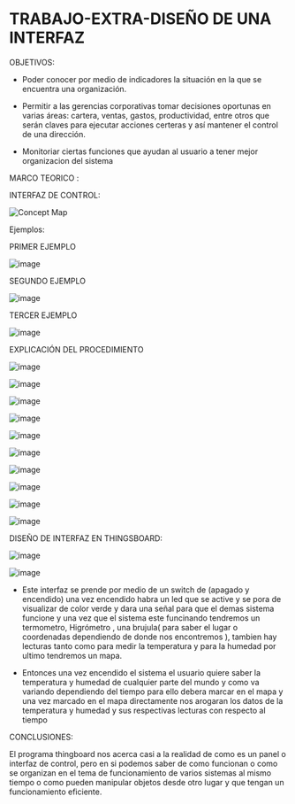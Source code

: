 # TRABAJO-EXTRA-DISEÑO DE UNA INTERFAZ
OBJETIVOS:

- Poder conocer por medio de indicadores la situación en la que se encuentra una organización.

- Permitir a las gerencias corporativas tomar decisiones oportunas en varias áreas: cartera, ventas, gastos, productividad, entre otros que serán claves para ejecutar acciones certeras y así mantener el control de una dirección.

- Monitoriar ciertas funciones que ayudan al usuario a tener mejor organizacion del sistema 

MARCO TEORICO :

INTERFAZ DE CONTROL:

![Concept Map](https://user-images.githubusercontent.com/93900233/150730171-eca45fae-2d0e-4790-b065-2e8093c8e1dc.jpg)



Ejemplos:

PRIMER EJEMPLO

![image](https://user-images.githubusercontent.com/93900233/150888133-2a58c350-2048-451d-882c-c9d5cf0e5245.png)

SEGUNDO EJEMPLO

![image](https://user-images.githubusercontent.com/93900233/150888260-db7a172c-c948-4661-b952-74436ea9f4f3.png)

TERCER EJEMPLO

![image](https://user-images.githubusercontent.com/93900233/150888814-b0412ba3-8ac9-4973-9177-d3c351afe55f.png)

EXPLICACIÓN DEL PROCEDIMIENTO

![image](https://user-images.githubusercontent.com/93900233/151081127-9eadae7a-b293-45ef-8634-d597abb90dcb.png)

![image](https://user-images.githubusercontent.com/93900233/151081550-13be9021-6a10-4b84-909c-318b734bb2b0.png)

![image](https://user-images.githubusercontent.com/93900233/151081841-d5d8ac3d-b89d-4fc0-be05-74855323bb2e.png)

![image](https://user-images.githubusercontent.com/93900233/151082329-c36beca8-a825-4d4b-9782-8ee8f042b57d.png)

![image](https://user-images.githubusercontent.com/93900233/151082467-2be13897-14a5-4c6d-beab-e2fc28f10f2b.png)

![image](https://user-images.githubusercontent.com/93900233/151083234-c443fd60-e2bb-4534-98b0-aa3b151079b6.png)

![image](https://user-images.githubusercontent.com/93900233/151084138-a05b6778-4d9e-4069-9e8c-91a1310d4649.png)

![image](https://user-images.githubusercontent.com/93900233/151086858-647ef125-8394-4aa6-9bff-4c275e7f1b5b.png)

![image](https://user-images.githubusercontent.com/93900233/151086876-0847305a-1896-4fa4-899c-c58b73377d72.png)

![image](https://user-images.githubusercontent.com/93900233/151086883-13dbc239-7304-407c-b651-97fab7a6e889.png)





DISEÑO DE INTERFAZ EN THINGSBOARD:

![image](https://user-images.githubusercontent.com/93900233/150730487-fda58f56-9d20-47a4-96c2-3e541552933b.png)

![image](https://user-images.githubusercontent.com/93900233/150730714-bfbb7ef2-cee4-4bac-a65b-c809dad5d43d.png)

* Este interfaz se prende por medio de un switch de (apagado y encendido) una vez encendido habra un led que se active y se pora de visualizar de color verde  y dara una señal para que el demas sistema funcione y una vez que el sistema este funcinando tendremos un termometro, Higrómetro , una brujula( para saber el lugar o coordenadas dependiendo de donde nos encontremos ), tambien hay lecturas tanto como para medir la temperatura y para la humedad por ultimo tendremos un mapa.

* Entonces una vez encendido el sistema el usuario quiere saber la temperatura y humedad de cualquier parte del mundo y como va variando dependiendo del tiempo para ello debera marcar en el mapa y una vez marcado en el mapa directamente nos arogaran los datos de la temperatura y humedad y sus respectivas lecturas con respecto al tiempo 

CONCLUSIONES:

El programa thingboard nos acerca casi a la realidad de como es un panel o interfaz de control, pero en si podemos saber de como funcionan o como se organizan en el tema de funcionamiento de varios sistemas al mismo tiempo o como pueden manipular objetos desde  otro lugar y que tengan un funcionamiento eficiente.
